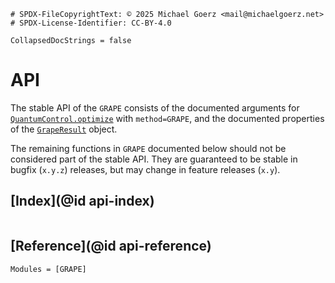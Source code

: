 ```@meta
# SPDX-FileCopyrightText: © 2025 Michael Goerz <mail@michaelgoerz.net>
# SPDX-License-Identifier: CC-BY-4.0

CollapsedDocStrings = false
```

# API

The stable API of the `GRAPE` consists of the documented arguments for [`QuantumControl.optimize`](@ref) with `method=GRAPE`, and the documented properties of the [`GrapeResult`](@ref) object.

The remaining functions in `GRAPE` documented below should not be considered part of the stable API. They are guaranteed to be stable in bugfix (`x.y.z`) releases, but may change in feature releases (`x.y`).

## [Index](@id api-index)

```@index
```

## [Reference](@id api-reference)

```@autodocs
Modules = [GRAPE]
```
